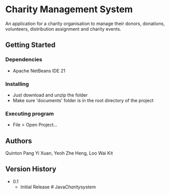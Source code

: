 # Charity Management System

An application for a charity organisation to manage their donors, donations, volunteers, distribution assignment and charity events.

## Getting Started

### Dependencies

* Apache NetBeans IDE 21

### Installing

* Just download and unzip the folder
* Make sure 'documents' folder is in the root directory of the project

### Executing program

* File > Open Project...

## Authors

Quinton Pang Yi Xuan, Yeoh Zhe Heng, Loo Wai Kit

## Version History

* 0.1
    * Initial Release
#   J a v a _ C h a r i t y _ s y s t e m  
 